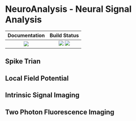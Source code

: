 # NeuroAnalysis - Neural Signal Analysis

| **Documentation**                       | **Build Status**                                              |
|:---------------------------------------:|:-------------------------------------------------------------:|
| [![][docs-dev-img]][docs-dev-url]       | [![][travis-img]][travis-url] [![][codecov-img]][codecov-url] |

[travis-img]: https://travis-ci.com/Experica/NeuroAnalysis.jl.svg?branch=master
[travis-url]: https://travis-ci.com/Experica/NeuroAnalysis.jl

[codecov-img]: https://codecov.io/gh/Experica/NeuroAnalysis.jl/branch/master/graph/badge.svg
[codecov-url]: https://codecov.io/gh/Experica/NeuroAnalysis.jl

[docs-dev-img]: https://img.shields.io/badge/docs-dev-blue.svg
[docs-dev-url]: https://Experica.github.io/NeuroAnalysis.jl/dev

## Spike Trian

## Local Field Potential

## Intrinsic Signal Imaging

## Two Photon Fluorescence Imaging
